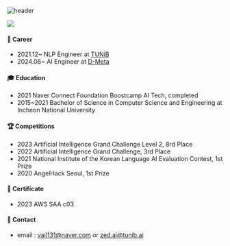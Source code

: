 
![header](https://capsule-render.vercel.app/api?type=soft&color=auto&height=100&section=header&text=Tofulim's%20Profile&fontSize=30)


<a href="https://blog.naver.com/vail131" target="_blank"><img src="https://img.shields.io/badge/blog-000000?style=flat-square&logo=Bloglovin &logoColor=white"/></a>   
 
#### 🔭 Career
- 2021.12~ NLP Engineer at [TUNiB](https://tunib.ai/)
- 2024.06~ AI Engineer at [D-Meta](https://www.d-meta.ai/)
#### 🎓 Education
- 2021 Naver Connect Foundation Boostcamp AI Tech, completed
- 2015~2021 Bachelor of Science in Computer Science and Engineering at Incheon National University
#### 🏆 Competitions
- 2023 Artificial Intelligence Grand Challenge Level 2, 8rd Place
- 2022 Artificial Intelligence Grand Challenge, 3rd Place
- 2021 National Institute of the Korean Language AI Evaluation Contest, 1st Prize
- 2020 AngelHack Seoul, 1st Prize
#### 📜 Certificate
- 2023 AWS SAA c03
#### 💬 Contact
- email : vail131@naver.com or zed.ai@tunib.ai
